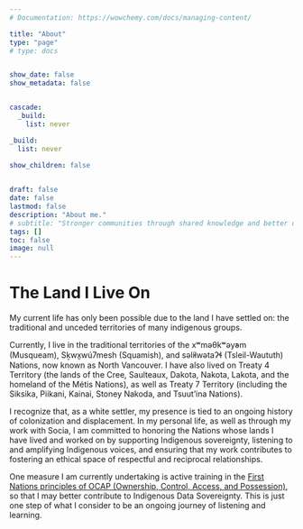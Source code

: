 ```yaml
---
# Documentation: https://wowchemy.com/docs/managing-content/

title: "About"
type: "page"
# type: docs


show_date: false
show_metadata: false


cascade:
  _build:
    list: never

_build:
  list: never
  
show_children: false


draft: false
date: false
lastmod: false
description: "About me."
# subtitle: "Stronger communities through shared knowledge and better decisions"
tags: []
toc: false
image: null
---
```




# The Land I Live On 

My current life has only been possible due to the land I have settled on: the traditional and unceded territories of many indigenous groups.

Currently, I live in the traditional territories of the xʷməθkʷəy̓əm (Musqueam), Sḵwx̱wú7mesh (Squamish), and səl̓ílwətaʔɬ (Tsleil-Waututh) Nations, now known as North Vancouver. I have also lived on Treaty 4 Territory (the lands of the Cree, Saulteaux, Dakota, Nakota, Lakota, and the homeland of the Métis Nations), as well as Treaty 7 Territory (including the Siksika, Piikani, Kainai, Stoney Nakoda, and Tsuut’ina Nations).

I recognize that, as a white settler, my presence is tied to an ongoing history of colonization and displacement. In my personal life, as well as through my work with Socia, I am committed to honoring the Nations whose lands I have lived and worked on by supporting Indigenous sovereignty, listening to and amplifying Indigenous voices, and ensuring that my work contributes to fostering an ethical space of respectful and reciprocal relationships.

One measure I am currently undertaking is active training in the [First Nations principles of OCAP (Ownership, Control, Access, and Possession)](https://fnigc.ca/ocap-training/), so that I may better contribute to Indigenous Data Sovereignty. This is just one step of what I consider to be an ongoing journey of listening and learning.
